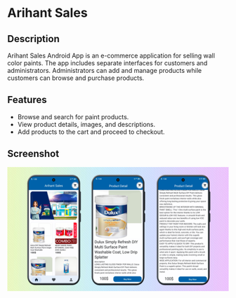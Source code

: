 # Arihant Sales

## Description
Arihant Sales Android App is an e-commerce application for selling wall color paints. The app includes separate interfaces for customers and administrators. Administrators can add and manage products while customers can browse and purchase products.

## Features
  - Browse and search for paint products.
  - View product details, images, and descriptions.
  - Add products to the cart and proceed to checkout.

## Screenshot
  
 <div align="center"> 
<img src="screenshots/screenshots1.png">
 </div>
